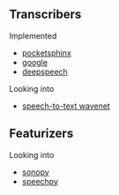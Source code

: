 ## Transcribers

Implemented
* [pocketsphinx]()
* [google]()
* [deepspeech]()

Looking into
* [speech-to-text wavenet](https://github.com/buriburisuri/speech-to-text-wavenet)

## Featurizers

Looking into
* [sonopy]()
* [speechpy]()
